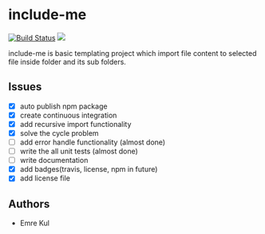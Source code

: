 # include-me

[![Build Status](https://travis-ci.com/Emre-Kul/include-me.svg?branch=master)](https://travis-ci.com/Emre-Kul/include-me)
![](https://img.shields.io/github/license/Emre-Kul/include-me.svg)

include-me is basic templating project which import file content to selected file inside folder and its sub folders.

## Issues
* [X] auto publish npm package
* [X] create continuous integration
* [X] add recursive import functionality
* [X] solve the cycle problem  
* [ ] add error handle functionality (almost done)
* [ ] write the all unit tests (almost done)
* [ ] write documentation 
* [X] add badges(travis, license, npm in future) 
* [X] add license file

## Authors
* Emre Kul
